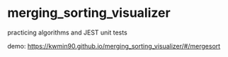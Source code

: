 # merging_sorting_visualizer

practicing algorithms and JEST unit tests

demo: https://kwmin90.github.io/merging_sorting_visualizer/#/mergesort
